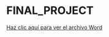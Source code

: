 # FINAL_PROJECT

[Haz clic aquí para ver el archivo Word]([//onedrive.live.com/view.aspx?resid=ABC123DEF456](https://eafit-my.sharepoint.com/:w:/r/personal/jarestre10_eafit_edu_co/_layouts/15/Doc.aspx?sourcedoc=%7B49D78058-E5E7-4487-9FA3-9BDDC0A0EA10%7D&file=Equation%20of%20the%20monod%20model%20for%20bioreactors.docx&action=default&mobileredirect=true))
